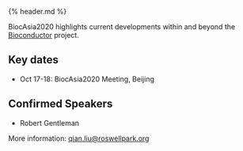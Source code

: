 {% header.md %}

BiocAsia2020 highlights current developments within and beyond
the [Bioconductor](https://www.bioconductor.org) project. 

## Key dates

- Oct 17-18: BiocAsia2020 Meeting, Beijing

## Confirmed Speakers

- Robert Gentleman

More information: [qian.liu@roswellpark.org][contact]

[contact]: mailto:qian.liu@roswellpark.org?subject=BiocAsia2020%20question

